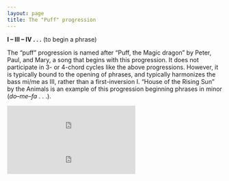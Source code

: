 ```yaml
---
layout: page
title: The "Puff" progression 
---
```


**I – III – IV . . .** (to begin a phrase)

The “puff” progression is named after “Puff, the Magic dragon” by Peter, Paul, and Mary, a song that begins with this progression. It does not participate in 3- or 4-chord cycles like the above progressions. However, it is typically bound to the opening of phrases, and typically harmonizes the bass mi/me as III, rather than a first-inversion I. “House of the Rising Sun” by the Animals is an example of this progression beginning phrases in minor (*do*–*me*–*fa* . . .).

<iframe src="https://embed.spotify.com/?uri=spotify:track:3hqsBLMAqJqrhr434Z7WlA" width="300" height="80" frameborder="0" allowtransparency="true"></iframe><br>

<iframe src="https://embed.spotify.com/?uri=spotify:track:61Q9oJNd9hJQFhSDh6Qlap" width="300" height="80" frameborder="0" allowtransparency="true"></iframe><br>